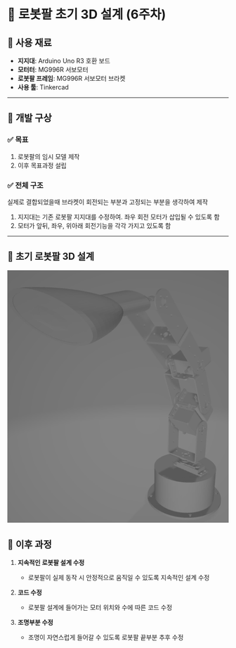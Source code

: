 # 🤖 로봇팔 초기 3D 설계 (6주차)

## 📌 사용 재료

- **지지대**: Arduino Uno R3 호환 보드  
- **모터터**: MG996R 서보모터  
- **로봇팔 프레임**: MG996R 서보모터 브라켓 
- **사용 툴**: Tinkercad

---

## 🧠 개발 구상

### ✅ 목표

1. 로봇팔의 임시 모델 제작
2. 이후 목표과정 설립

### ✅ 전체 구조

실제로 결합되었을때 브라켓이 회전되는 부분과 고정되는 부분을 생각하여 제작

1. 지지대는 기존 로봇팔 지지대를 수정하여. 좌우 회전 모터가 삽입될 수 있도록 함
2. 모터가 앞뒤, 좌우, 위아래 회전기능을 각각 가지고 있도록 함 

---

## 🧾 초기 로봇팔 3D 설계
![alt text](image.png)


## 🔄 이후 과정

1. **지속적인 로봇팔 설계 수정**
   - 로봇팔이 실제 동작 시 안정적으로 움직일 수 있도록 지속적인 설계 수정

2. **코드 수정**
   - 로봇팔 설계에 들어가는 모터 위치와 수에 따른 코드 수정

3. **조명부분 수정**
   - 조명이 자연스럽게 들어갈 수 있도록 로봇팔 끝부분 추후 수정
